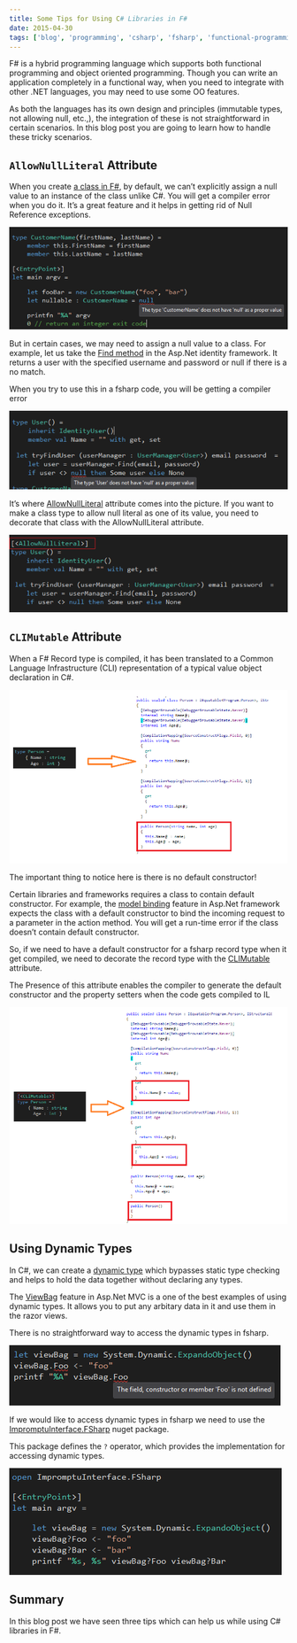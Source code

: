 ```yaml
---
title: Some Tips for Using C# Libraries in F#
date: 2015-04-30
tags: ['blog', 'programming', 'csharp', 'fsharp', 'functional-programming']
---
```


F# is a hybrid programming language which supports both functional programming and object oriented programming. Though you can write an application completely in a functional way, when you need to integrate with other .NET languages, you may need to use some OO features.

As both the languages has its own design and principles (immutable types, not allowing null, etc.,), the integration of these is not straightforward in certain scenarios. In this blog post you are going to learn how to handle these tricky scenarios.

## `AllowNullLiteral` Attribute

When you create [a class in F#](http://fsharpforfunandprofit.com/posts/classes/), by default, we can’t explicitly assign a null value to an instance of the class unlike C#. You will get a compiler error when you do it. It’s a great feature and it helps in getting rid of Null Reference exceptions.

![](/assets/images/blog/some-tips-for-using-c-number-libraries-in-f-number/1.png)

But in certain cases, we may need to assign a null value to a class. For example, let us take the [Find method](https://msdn.microsoft.com/en-us/library/dn497475(v=vs.108).aspx) in the Asp.Net identity framework. It returns a user with the specified username and password or null if there is a no match.

When you try to use this in a fsharp code, you will be getting a compiler error

![](/assets/images/blog/some-tips-for-using-c-number-libraries-in-f-number/2.png)

It’s where [AllowNullLiteral](https://msdn.microsoft.com/en-us/library/ee353608.aspx?f=255&MSPPError=-2147217396) attribute comes into the picture. If you want to make a class type to allow null literal as one of its value, you need to decorate that class with the AllowNullLiteral attribute.

![](/assets/images/blog/some-tips-for-using-c-number-libraries-in-f-number/3.png)

## `CLIMutable` Attribute

When a F# Record type is compiled, it has been translated to a Common Language Infrastructure (CLI) representation of a typical value object declaration in C#.

![](/assets/images/blog/some-tips-for-using-c-number-libraries-in-f-number/4.png)

The important thing to notice here is there is no default constructor!

Certain libraries and frameworks requires a class to contain default constructor. For example, the [model binding](http://www.asp.net/web-api/overview/formats-and-model-binding/parameter-binding-in-aspnet-web-api) feature in Asp.Net framework expects the class with a default constructor to bind the incoming request to a parameter in the action method. You will get a run-time error if the class doesn’t contain default constructor.

So, if we need to have a default constructor for a fsharp record type when it get compiled, we need to decorate the record type with the [CLIMutable](https://msdn.microsoft.com/en-us/library/hh289724.aspx) attribute.

The Presence of this attribute enables the compiler to generate the default constructor and the property setters when the code gets compiled to IL

![](/assets/images/blog/some-tips-for-using-c-number-libraries-in-f-number/5.png)

## Using Dynamic Types

In C#, we can create a [dynamic type](https://msdn.microsoft.com/en-IN/library/dd264736.aspx) which bypasses static type checking and helps to hold the data together without declaring any types.

The [ViewBag](http://stackoverflow.com/questions/14896013/how-viewbag-in-asp-net-mvc-works) feature in Asp.Net MVC is a one of the best examples of using dynamic types. It allows you to put any arbitary data in it and use them in the razor views.

There is no straightforward way to access the dynamic types in fsharp.

![](/assets/images/blog/some-tips-for-using-c-number-libraries-in-f-number/6.png)

If we would like to access dynamic types in fsharp we need to use the [ImpromptuInterface.FSharp](https://www.nuget.org/packages/ImpromptuInterface.FSharp/) nuget package.

This package defines the `?` operator, which provides the implementation for accessing dynamic types.

![](/assets/images/blog/some-tips-for-using-c-number-libraries-in-f-number/7.png)

## Summary

In this blog post we have seen three tips which can help us while using C# libraries in F#. 